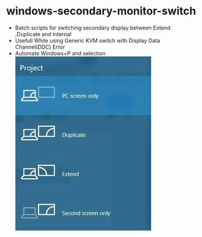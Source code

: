 # windows-secondary-monitor-switch

* Batch scripts for switching secondary display between Extend ,Duplicate and Internal 
* Usefull While using Generic KVM switch with Display Data Channel(DDC) Error
* Automate Windows+P and selection
![](/images/print.jpg)

